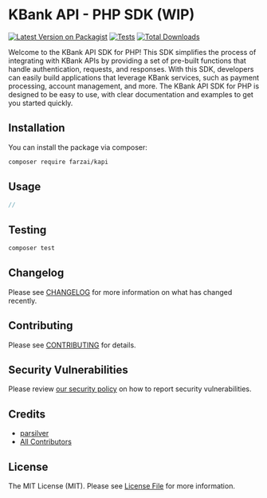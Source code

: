 # KBank API - PHP SDK (WIP)

[![Latest Version on Packagist](https://img.shields.io/packagist/v/farzai/kbank-kapi-php.svg?style=flat-square)](https://packagist.org/packages/farzai/kbank-kapi-php)
[![Tests](https://img.shields.io/github/actions/workflow/status/farzai/kbank-kapi-php/run-tests.yml?branch=main&label=tests&style=flat-square)](https://github.com/farzai/kbank-kapi-php/actions/workflows/run-tests.yml)
[![Total Downloads](https://img.shields.io/packagist/dt/farzai/kbank-kapi-php.svg?style=flat-square)](https://packagist.org/packages/farzai/kbank-kapi-php)

Welcome to the KBank API SDK for PHP! This SDK simplifies the process of integrating with KBank APIs by providing a set of pre-built functions that handle authentication, requests, and responses. With this SDK, developers can easily build applications that leverage KBank services, such as payment processing, account management, and more. The KBank API SDK for PHP is designed to be easy to use, with clear documentation and examples to get you started quickly.

## Installation

You can install the package via composer:

```bash
composer require farzai/kapi
```

## Usage

```php
// 
```

## Testing

```bash
composer test
```

## Changelog

Please see [CHANGELOG](CHANGELOG.md) for more information on what has changed recently.

## Contributing

Please see [CONTRIBUTING](https://github.com/spatie/.github/blob/main/CONTRIBUTING.md) for details.

## Security Vulnerabilities

Please review [our security policy](../../security/policy) on how to report security vulnerabilities.

## Credits

- [parsilver](https://github.com/parsilver)
- [All Contributors](../../contributors)

## License

The MIT License (MIT). Please see [License File](LICENSE.md) for more information.
